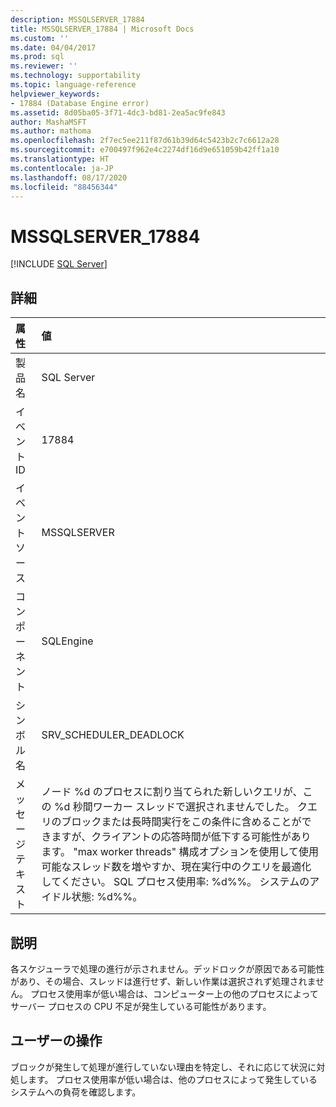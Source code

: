 ```yaml
---
description: MSSQLSERVER_17884
title: MSSQLSERVER_17884 | Microsoft Docs
ms.custom: ''
ms.date: 04/04/2017
ms.prod: sql
ms.reviewer: ''
ms.technology: supportability
ms.topic: language-reference
helpviewer_keywords:
- 17884 (Database Engine error)
ms.assetid: 8d05ba05-3f71-4dc3-bd81-2ea5ac9fe843
author: MashaMSFT
ms.author: mathoma
ms.openlocfilehash: 2f7ec5ee211f87d61b39d64c5423b2c7c6612a28
ms.sourcegitcommit: e700497f962e4c2274df16d9e651059b42ff1a10
ms.translationtype: HT
ms.contentlocale: ja-JP
ms.lasthandoff: 08/17/2020
ms.locfileid: "88456344"
---
```

# <a name="mssqlserver_17884"></a>MSSQLSERVER_17884
 [!INCLUDE [SQL Server](../../includes/applies-to-version/sqlserver.md)]
  
## <a name="details"></a>詳細  
  
| 属性 | 値 |  
| :-------- | :---- |  
|製品名|SQL Server|  
|イベント ID|17884|  
|イベント ソース|MSSQLSERVER|  
|コンポーネント|SQLEngine|  
|シンボル名|SRV_SCHEDULER_DEADLOCK|  
|メッセージ テキスト|ノード %d のプロセスに割り当てられた新しいクエリが、この %d 秒間ワーカー スレッドで選択されませんでした。 クエリのブロックまたは長時間実行をこの条件に含めることができますが、クライアントの応答時間が低下する可能性があります。 "max worker threads" 構成オプションを使用して使用可能なスレッド数を増やすか、現在実行中のクエリを最適化してください。  SQL プロセス使用率: %d%%。 システムのアイドル状態: %d%%。|  
  
## <a name="explanation"></a>説明  
各スケジューラで処理の進行が示されません。デッドロックが原因である可能性があり、その場合、スレッドは進行せず、新しい作業は選択されず処理されません。 プロセス使用率が低い場合は、コンピューター上の他のプロセスによってサーバー プロセスの CPU 不足が発生している可能性があります。  
  
## <a name="user-action"></a>ユーザーの操作  
ブロックが発生して処理が進行していない理由を特定し、それに応じて状況に対処します。 プロセス使用率が低い場合は、他のプロセスによって発生しているシステムへの負荷を確認します。  
  
